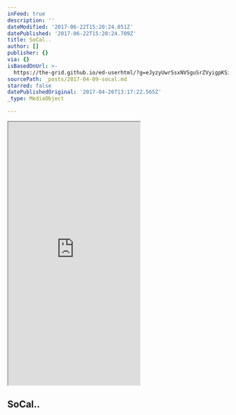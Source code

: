 ```yaml
---
inFeed: true
description: ''
dateModified: '2017-06-22T15:20:24.051Z'
datePublished: '2017-06-22T15:20:24.709Z'
title: SoCal..
author: []
publisher: {}
via: {}
isBasedOnUrl: >-
  https://the-grid.github.io/ed-userhtml/?g=eJyzyUwrSsxNVSguSrZVyigpKSi20tcvLy_XS8_PT89J1UvOz9XPTSwo1k_RT81NSk2xz81MsTX09vcryatMKk5MTHWOiqjICE9K8XX386oqNIxUy8ixTc1TUijPTCnJsFUyMzFQUshIzUzPKLFVMrEwULKz0YdYaQcAgJopsA
sourcePath: _posts/2017-04-09-socal.md
starred: false
datePublishedOriginal: '2017-04-26T13:17:22.565Z'
_type: MediaObject

---
```

<iframe src="https://the-grid.github.io/ed-userhtml/?g=eJyzyUwrSsxNVSguSrZVyigpKSi20tcvLy_XS8_PT89J1UvOz9XPTSwo1k_RT81NSk2xz81MsTX09vcryatMKk5MTHWOiqjICE9K8XX386oqNIxUy8ixTc1TUijPTCnJsFUyMzFQUshIzUzPKLFVMrEwULKz0YdYaQcAgJopsA" height="600" style=""></iframe>

## SoCal..